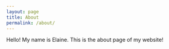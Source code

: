 ```yaml
---
layout: page
title: About
permalink: /about/
---
```


Hello! My name is Elaine. This is the about page of my website!
